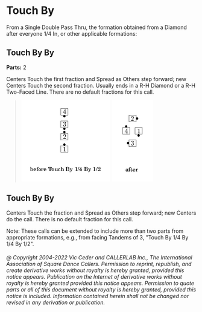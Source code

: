 
# Touch By

From a Single Double Pass Thru, the formation obtained from a Diamond after everyone 1/4 In,
or other applicable formations:

## Touch By <fraction> By <fraction>
**Parts:** 2  

Centers Touch the first fraction and Spread as Others step
forward; new Centers Touch the second fraction. Usually ends in a R-H
Diamond or a R-H Two-Faced Line. There are no default fractions for
this call.

> 
> ![alt](touch_by-1.png)
> ![alt](touch_by-2.png)
> 

## Touch By <fraction> By <anything>

Centers Touch the fraction and Spread as Others step forward;
new Centers do the <anything> call. There is no default fraction for this call.

Note: These calls can be extended to include more than two parts
from appropriate formations, e.g., from facing Tandems of 3, "Touch By 1/4 By 1/4 By 1/2".

###### @ Copyright 2004-2022 Vic Ceder and CALLERLAB Inc., The International Association of Square Dance Callers. Permission to reprint, republish, and create derivative works without royalty is hereby granted, provided this notice appears. Publication on the Internet of derivative works without royalty is hereby granted provided this notice appears. Permission to quote parts or all of this document without royalty is hereby granted, provided this notice is included. Information contained herein shall not be changed nor revised in any derivation or publication.

